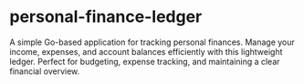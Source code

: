 # personal-finance-ledger
A simple Go-based application for tracking personal finances. Manage your income, expenses, and account balances efficiently with this lightweight ledger. Perfect for budgeting, expense tracking, and maintaining a clear financial overview.
